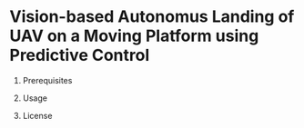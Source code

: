 # Vision-based Autonomus Landing of UAV on a Moving Platform using Predictive Control

1. Prerequisites

2. Usage

3. License
